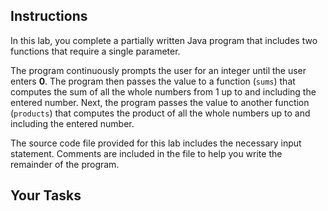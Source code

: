 ## Instructions

In this lab, you complete a partially written Java program that includes two functions that require a single parameter.

The program continuously prompts the user for an integer until the user enters **0**. The program then passes the value to a function (`sums`) that computes the sum of all the whole numbers from 1 up to and including the entered number. Next, the program passes the value to another function (`products`) that computes the product of all the whole numbers up to and including the entered number.

The source code file provided for this lab includes the necessary input statement. Comments are included in the file to help you write the remainder of the program.

## Your Tasks
